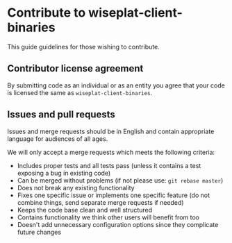 # Contribute to wiseplat-client-binaries

This guide guidelines for those wishing to contribute.

## Contributor license agreement

By submitting code as an individual or as an entity you agree that your code is licensed the same as `wiseplat-client-binaries`.

## Issues and pull requests

Issues and merge requests should be in English and contain appropriate language for audiences of all ages.

We will only accept a merge requests which meets the following criteria:

* Includes proper tests and all tests pass (unless it contains a test exposing a bug in existing code)
* Can be merged without problems (if not please use: `git rebase master`)
* Does not break any existing functionality
* Fixes one specific issue or implements one specific feature (do not combine things, send separate merge requests if needed)
* Keeps the code base clean and well structured
* Contains functionality we think other users will benefit from too
* Doesn't add unnecessary configuration options since they complicate future changes

